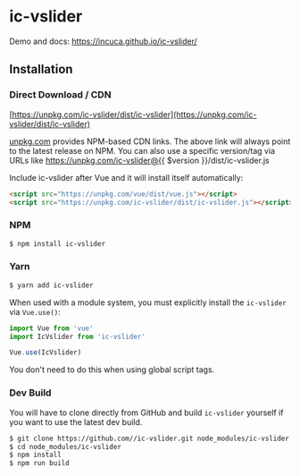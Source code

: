 # ic-vslider

Demo and docs: https://incuca.github.io/ic-vslider/

## Installation

### Direct Download / CDN

[https://unpkg.com/ic-vslider/dist/ic-vslider](https://unpkg.com/ic-vslider/dist/ic-vslider)

[unpkg.com](https://unpkg.com) provides NPM-based CDN links. The above link will always point to the latest release on NPM. You can also use a specific version/tag via URLs like https://unpkg.com/ic-vslider@{{ $version }}/dist/ic-vslider.js
 
Include ic-vslider after Vue and it will install itself automatically:

```html
<script src="https://unpkg.com/vue/dist/vue.js"></script>
<script src="https://unpkg.com/ic-vslider/dist/ic-vslider.js"></script>
```

### NPM

```sh
$ npm install ic-vslider
```

### Yarn

```sh
$ yarn add ic-vslider
```

When used with a module system, you must explicitly install the `ic-vslider` via `Vue.use()`:

```javascript
import Vue from 'vue'
import IcVslider from 'ic-vslider'

Vue.use(IcVslider)
```

You don't need to do this when using global script tags.

### Dev Build

You will have to clone directly from GitHub and build `ic-vslider` yourself if
you want to use the latest dev build.

```sh
$ git clone https://github.com//ic-vslider.git node_modules/ic-vslider
$ cd node_modules/ic-vslider
$ npm install
$ npm run build
```
